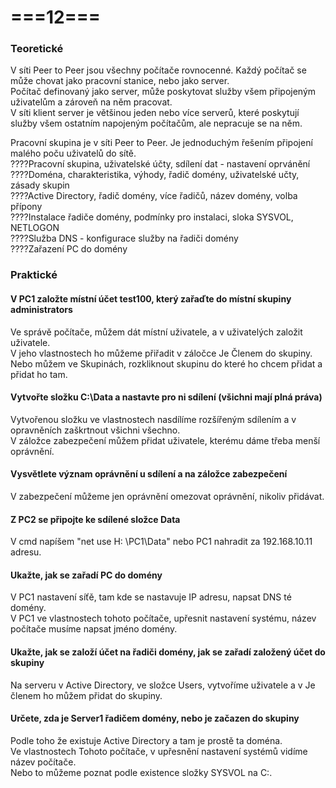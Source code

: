 # ===12===
### Teoretické
V síti Peer to Peer jsou všechny počítače rovnocenné. Každý počítač se může chovat jako pracovní stanice, nebo jako server.\
Počítač definovaný jako server, může poskytovat služby všem připojeným uživatelům a zároveň na něm pracovat.\
V síti klient server je většinou jeden nebo více serverů, které poskytují služby všem ostatním napojeným počítačům, ale nepracuje se na něm.

Pracovní skupina je v síti Peer to Peer. Je jednoduchým řešením připojení malého poču uživatelů do sítě.\
????Pracovní skupina, uživatelské účty, sdílení dat - nastavení oprvánění\
????Doména, charakteristika, výhody, řadič domény, uživatelské učty, zásady skupin\
????Active Directory, řadič domény, více řadičů, název domény, volba přípony\
????Instalace řadiče domény, podmínky pro instalaci, sloka SYSVOL, NETLOGON\
????Služba DNS - konfigurace služby na řadiči domény\
????Zařazení PC do domény

### Praktické
#### V PC1 založte místní účet test100, který zařaďte do místní skupiny administrators
Ve správě počítače, můžem dát místní uživatele, a v uživatelých založit uživatele.\
V jeho vlastnostech ho můžeme přiřadit v záločce Je Členem do skupiny.\
Nebo můžem ve Skupinách, rozkliknout skupinu do které ho chcem přidat a přidat ho tam.

#### Vytvořte složku C:\Data a nastavte pro ni sdílení (všichni mají plná práva)
Vytvořenou složku ve vlastnostech nasdílíme rozšířeným sdílením a v opravněních zaškrtnout všichni všechno.\
V záložce zabezpečení můžem přidat uživatele, kterému dáme třeba menší oprávnění.

#### Vysvětlete význam oprávnění u sdílení a na záložce zabezpečení
V zabezpečení můžeme jen oprávnění omezovat oprávnění, nikoliv přidávat.

#### Z PC2 se připojte ke sdílené složce Data
V cmd napíšem "net use H: \\PC1\Data" nebo PC1 nahradit za 192.168.10.11 adresu.

#### Ukažte, jak se zařadí PC do domény
V PC1 nastavení síťě, tam kde se nastavuje IP adresu, napsat DNS té domény.\
V PC1 ve vlastnostech tohoto počítače, upřesnit nastavení systému, název počítače musíme napsat jméno domény.

#### Ukažte, jak se založí účet na řadiči domény, jak se zařadí založený účet do skupiny
Na serveru v Active Directory, ve složce Users, vytvoříme uživatele a v Je členem ho můžem přidat do skupiny.

#### Určete, zda je Server1 řadičem domény, nebo je začazen do skupiny
Podle toho že existuje Active Directory a tam je prostě ta doména.\
Ve vlastnostech Tohoto počítače, v upřesnění nastavení systémů vidíme název počítače.\
Nebo to můžeme poznat podle existence složky SYSVOL na C:\.
